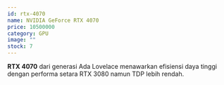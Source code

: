 ```yaml
---
id: rtx-4070
name: NVIDIA GeForce RTX 4070
price: 10500000
category: GPU
image: ""
stock: 7
---
```


**RTX 4070** dari generasi Ada Lovelace menawarkan efisiensi daya tinggi dengan performa setara RTX 3080 namun TDP lebih rendah.
